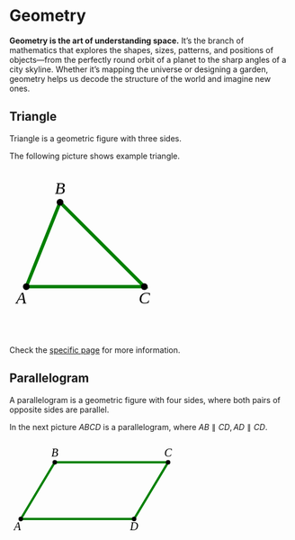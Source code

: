 # Geometry

**Geometry is the art of understanding space.**
It’s the branch of mathematics that explores the shapes, sizes, patterns, and positions of objects—from the perfectly round orbit of a planet to the sharp angles of a city skyline. Whether it’s mapping the universe or designing a garden, geometry helps us decode the structure of the world and imagine new ones.

## Triangle

Triangle is a geometric figure with three sides.

The following picture shows example triangle.

<svg width="360" height="300" viewBox="-5 0 120 100" fill="black" font-size="10" style="font-family: 'LatinModern'" font-style="italic" text-anchor="middle" xmlns="http://www.w3.org/2000/svg">
  <polygon points="5,70 25,20 75,70" 
           fill="none" stroke="green" stroke-width="2"/>
  <circle cx="5" cy="70" r="2"/>
  <circle cx="25" cy="20" r="2"/>
  <circle cx="75" cy="70" r="2"/>
  <text x="2" y="80">A</text>
  <text x="25" y="15">B</text>
  <text x="75" y="80">C</text>
</svg>

Check the [specific page](geometry/trianle.md) for more information.

## Parallelogram

A parallelogram is a geometric figure with four sides, where both pairs of opposite sides are parallel.

In the next picture $ABCD$ is a parallelogram, where $AB \parallel CD, AD \parallel CD$.

<svg width="750" height="240" viewBox="-5 -20 250 80" fill="black" font-size="10" style="font-family: 'LatinModern'" font-style="italic" text-anchor="middle" xmlns="http://www.w3.org/2000/svg">
  <polygon points="5,50 35,0 135,0 105,50" 
           fill="none" stroke="green" stroke-width="2"/>
  <circle cx="5" cy="50" r="2"/>
  <circle cx="35" cy="0" r="2"/>
  <circle cx="135" cy="0" r="2"/>
  <circle cx="105" cy="50" r="2"/>
  <text x="2" y="60">A</text>
  <text x="35" y="-5">B</text>
  <text x="135" y="-5">C</text>
  <text x="105" y="60">D</text>
</svg>
